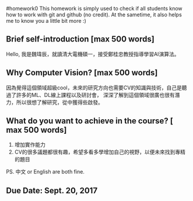 #homework0
This homework is simply used to check if all students know how to work with git and github (no credit).
At the sametime, it also helps me to know you a little bit more :)

## Brief self-introduction [max 500 words]
Hello, 我是魏瑋辰，就讀清大電機碩一，接受鄭桂忠教授指導學習AI演算法。

## Why Computer Vision? [max 500 words]
因為覺得這個領域超級cool，未來的研究方向也需要CV的知識與技術，自己是聽過了許多的ML、DL線上課程以及研討會，
深深了解到這個領域很廣也很有潛力，所以很想了解研究，從中獲得些啟發。

## What do you want to achieve in the course? [ max 500 words]
1. 增加實作能力
2. CV的很多議題都很有趣，希望多看多學增加自己的視野，以便未來找到專精的題目

PS. 中文 or English are both fine.

## Due Date: Sept. 20, 2017
